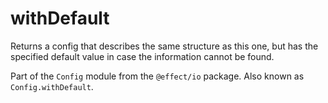 # withDefault

Returns a config that describes the same structure as this one, but has the
specified default value in case the information cannot be found.

Part of the `Config` module from the `@effect/io` package. Also known as `Config.withDefault`.
